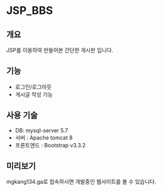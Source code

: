 # JSP_BBS

## 개요
JSP를 이용하여 만들어본 간단한 게시판 입니다.

## 기능
* 로그인/로그아웃
* 게시글 작성 기능

## 사용 기술
* DB: mysql-server 5.7
* 서버 : Apache tomcat 8
* 프론트엔드 : Bootstrap v3.3.2

## 미리보기
mgkang134.ga로 접속하시면 개발중인 웹사이트를 볼 수 있습니다.
